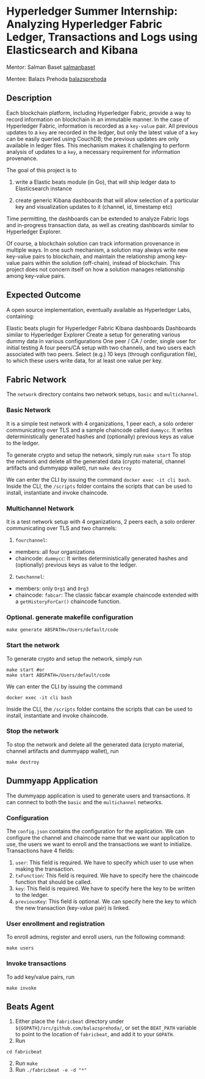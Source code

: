 # Hyperledger Summer Internship: Analyzing Hyperledger Fabric Ledger, Transactions and Logs using Elasticsearch and Kibana

Mentor: Salman Baset [salmanbaset](https://github.com/salmanbaset)

Mentee: Balazs Prehoda [balazsprehoda](https://github.com/balazsprehoda)

## Description

Each blockchain platform, including Hyperledger Fabric, provide a way to record information on blockchain in an immutable manner. In the case of Hyperledger Fabric, information is recorded as a `key-value` pair. All previous updates to a `key` are recorded in the ledger, but only the latest value of a `key` can be easily queried using CouchDB; the previous updates are only available in ledger files. This mechanism makes it challenging to perform analysis of updates to a `key`, a necessary requirement for information provenance.

The goal of this project is to

1. write a Elastic beats module (in Go), that will ship ledger data to Elasticsearch instance

2. create generic Kibana dashboards that will allow selection of a particular key and visualization updates to it (channel, id, timestamp etc)

Time permitting, the dashboards can be extended to analyze Fabric logs and in-progress transaction data, as well as creating dashboards similar to Hyperledger Explorer.

Of course, a blockchain solution can track information provenance in multiple ways. In one such mechanism, a solution may always write new key-value pairs to blockchain, and maintain the relationship among key-value pairs within the solution (off-chain), instead of blockchain. This project does not concern itself on how a solution manages relationship among key-value pairs.

## Expected Outcome

A open source implementation, eventually available as Hyperledger Labs, containing:

Elastic beats plugin for Hyperledger Fabric
Kibana dashboards
Dashboards similar to Hyperledger Explorer
Create a setup for generating various dummy data in various configurations
One peer / CA / order, single user for initial testing
A four peers/CA setup with two channels, and two users each associated with two peers. Select (e.g.) 10 keys (through configuration file), to which these users write data, for at least one value per key.

## Fabric Network

The `network` directory contains two network setups, `basic` and `multichannel`.

### Basic Network

It is a simple test network with 4 organizations, 1 peer each, a solo orderer communicating over TLS and a sample chaincode called `dummycc`. It writes deterministically generated hashes and (optionally) previous keys as value to the ledger.

To generate crypto and setup the network, simply run `make start`
To stop the network and delete all the generated data (crypto material, channel artifacts and dummyapp wallet), run `make destroy`

We can enter the CLI by issuing the command `docker exec -it cli bash`. Inside the CLI, the `/scripts` folder contains the scripts that can be used to install, instantiate and invoke chaincode.

### Multichannel Network

It is a test network setup with 4 organizations, 2 peers each, a solo orderer communicating over TLS and two channels:

1. `fourchannel`:
  * members: all four organizations
  * chaincode: `dummycc`: It writes deterministically generated hashes and (optionally) previous keys as value to the ledger.
2. `twochannel`:
  * members: only `Org1` and `Org3`
  * chaincode: `fabcar`: The classic fabcar example chaincode extended with a `getHistoryForCar()` chaincode function.

### Optional. generate makefile configuration
```
make generate ABSPATH=/Users/default/code
```

### Start the network

To generate crypto and setup the network, simply run

```
make start #or
make start ABSPATH=/Users/default/code

```

We can enter the CLI by issuing the command 
```
docker exec -it cli bash
```

Inside the CLI, the `/scripts` folder contains the scripts that can be used to install, instantiate and invoke chaincode.

### Stop the network

To stop the network and delete all the generated data (crypto material, channel artifacts and dummyapp wallet), run

```
make destroy
```

## Dummyapp Application
The dummyapp application is used to generate users and transactions. It can connect to both the `basic` and the `multichannel` networks.

### Configuration
The `config.json` contains the configuration for the application. We can configure the channel and chaincode name that we want our application to use, the users we want to enroll and the transactions we want to initialize. Transactions have 4 fields:
1. `user`: This field is required. We have to specify which user to use when making the transaction.
2. `txFunction`: This field is required. We have to specify here the chaincode function that should be called.
3. `key`: This field is required. We have to specify here the key to be written to the ledger.
4. `previousKey`: This field is optional. We can specify here the key to which the new transaction (key-value pair) is linked.

###  User enrollment and registration
To enroll admins, register and enroll users, run the following command:
```
make users
```

###  Invoke transactions
To add key/value pairs, run
```
make invoke
```

## Beats Agent

1. Either place the `fabricbeat` directory under `${GOPATH}/src/github.com/balazsprehoda/`, or set the `BEAT_PATH` variable to point to the location of `fabricbeat`, and add it to your `GOPATH`.
2. Run
```
cd fabricbeat
```
2. Run `make`
3. Run `./fabricbeat -e -d "*"`
